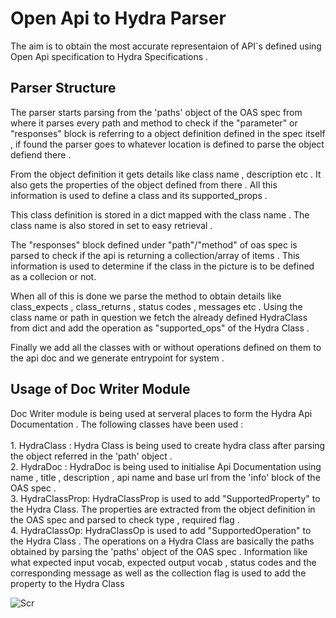 # Open Api to Hydra Parser 

The aim is to obtain the most accurate representaion of API`s defined using Open Api specification to Hydra Specifications . 

## Parser Structure 

The parser starts parsing from the 'paths' object of the OAS spec from where it parses every path and method to check if the "parameter" or "responses" block is referring to a object definition defined in the spec itself , if found the parser goes to whatever location is defined to parse the object defiend there . 

From the object definition it gets details like class name , description etc . It also gets the properties of the object defined from there . All this information is used to define a class and its supported_props . 

This class definition is stored in a dict mapped with the class name . The class name is also stored in set to easy retrieval .

The "responses" block defined under "path"/"method" of oas spec is parsed to check if the api is returning a collection/array of items . This information is used to determine if the class in the picture is to be defined as a collecion or not. 

When all of this is done we parse the method to obtain details like class_expects , class_returns , status codes , messages etc . Using the class name or path in question we fetch the already defined HydraClass from dict and add the operation as "supported_ops" of the Hydra Class .

Finally we add all the classes with or without operations defined on them to the api doc and we generate entrypoint for system .

## Usage of Doc Writer Module 

Doc Writer module is being used at serveral places to form the Hydra Api Documentation . The following classes have been used :  <br><br>
    1.  HydraClass : 
        Hydra Class is being used to create hydra class after parsing the object referred in the 'path' object .<br>
    2.  HydraDoc : HydraDoc is being used to initialise     Api Documentation using name , title ,              description , api name and base url from the 'info' block of the OAS spec . <br>
    3.  HydraClassProp: HydraClassProp is used to add       "SupportedProperty" to the Hydra Class. The properties are extracted from the object definition in the OAS spec and parsed to check type , required flag . <br>
    4.  HydraClassOp: HydraClassOp is used to add           "SupportedOperation" to the Hydra Class . The operations on a Hydra Class are basically the paths obtained by parsing the 'paths' object of the OAS spec . Information like what expected input vocab, expected output vocab , status codes and the corresponding message as well as the collection flag is used to add the property to the Hydra Class<br>

![Scr](https://user-images.githubusercontent.com/19390504/41200793-fce5cace-6cc8-11e8-9956-5155fd94cfab.png)

